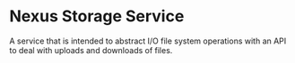 # Nexus Storage Service

A service that is intended to abstract I/O file system operations with an API to deal with uploads and downloads of files.
